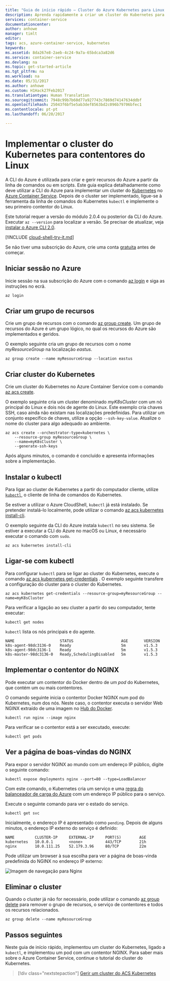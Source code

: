 ```yaml
---
title: "Guia de início rápido – Cluster do Azure Kubernetes para Linux | Microsoft Docs"
description: Aprenda rapidamente a criar um cluster do Kubernetes para contentores do Linux no Azure Container Service com a CLI do Azure.
services: container-service
documentationcenter: 
author: anhowe
manager: timlt
editor: 
tags: acs, azure-container-service, kubernetes
keywords: 
ms.assetid: 8da267e8-2aeb-4c24-9a7a-65bdca3a82d6
ms.service: container-service
ms.devlang: na
ms.topic: get-started-article
ms.tgt_pltfrm: na
ms.workload: na
ms.date: 05/31/2017
ms.author: anhowe
ms.custom: H1Hack27Feb2017
ms.translationtype: Human Translation
ms.sourcegitcommit: 7948c99b7b60d77a927743c7869d74147634ddbf
ms.openlocfilehash: 25043f6bf5e5ab3def8563bd2c096b79706bfec1
ms.contentlocale: pt-pt
ms.lasthandoff: 06/20/2017

---
```


<a id="deploy-kubernetes-cluster-for-linux-containers" class="xliff"></a>

# Implementar o cluster do Kubernetes para contentores do Linux

A CLI do Azure é utilizada para criar e gerir recursos do Azure a partir da linha de comandos ou em scripts. Este guia explica detalhadamente como deve utilizar a CLI do Azure para implementar um cluster do [Kubernetes](https://kubernetes.io/docs/home/) no [Azure Container Service](container-service-intro.md). Depois de o cluster ser implementado, ligue-se à ferramenta da linha de comandos do Kubernetes `kubectl` e implemente o seu primeiro contentor do Linux.

Este tutorial requer a versão do módulo 2.0.4 ou posterior da CLI do Azure. Executar `az --version` para localizar a versão. Se precisar de atualizar, veja [instalar o Azure CLI 2.0]( /cli/azure/install-azure-cli). 

[!INCLUDE [cloud-shell-try-it.md](../../includes/cloud-shell-try-it.md)]

Se não tiver uma subscrição do Azure, crie uma conta [gratuita](https://azure.microsoft.com/free/) antes de começar.

<a id="log-in-to-azure" class="xliff"></a>

## Iniciar sessão no Azure 

Inicie sessão na sua subscrição do Azure com o comando [az login](/cli/azure/#login) e siga as instruções no ecrã.

```azurecli-interactive
az login
```

<a id="create-a-resource-group" class="xliff"></a>

## Criar um grupo de recursos

Crie um grupo de recursos com o comando [az group create](/cli/azure/group#create). Um grupo de recursos do Azure é um grupo lógico, no qual os recursos do Azure são implementados e geridos. 

O exemplo seguinte cria um grupo de recursos com o nome *myResourceGroup* na localização *eastus*.

```azurecli-interactive 
az group create --name myResourceGroup --location eastus
```

<a id="create-kubernetes-cluster" class="xliff"></a>

## Criar cluster do Kubernetes
Crie um cluster do Kubernetes no Azure Container Service com o comando [az acs create](/cli/azure/acs#create). 

O exemplo seguinte cria um cluster denominado *myK8sCluster* com um nó principal do Linux e dois nós de agente do Linux. Este exemplo cria chaves SSH, caso ainda não existam nas localizações predefinidas. Para utilizar um conjunto específico de chaves, utilize a opção `--ssh-key-value`. Atualize o nome do cluster para algo adequado ao ambiente. 



```azurecli-interactive 
az acs create --orchestrator-type=kubernetes \
    --resource-group myResourceGroup \
    --name=myK8sCluster \
    --generate-ssh-keys 
```

Após alguns minutos, o comando é concluído e apresenta informações sobre a implementação.

<a id="install-kubectl" class="xliff"></a>

## Instalar o kubectl

Para ligar ao cluster de Kubernetes a partir do computador cliente, utilize [`kubectl`](https://kubernetes.io/docs/user-guide/kubectl/), o cliente de linha de comandos do Kubernetes. 

Se estiver a utilizar o Azure CloudShell, `kubectl` já está instalado. Se pretender instalá-lo localmente, pode utilizar o comando [az acs kubernetes install-cli](/cli/azure/acs/kubernetes#install-cli).

O exemplo seguinte da CLI do Azure instala `kubectl` no seu sistema. Se estiver a executar a CLI do Azure no macOS ou Linux, é necessário executar o comando com `sudo`.

```azurecli-interactive 
az acs kubernetes install-cli 
```

<a id="connect-with-kubectl" class="xliff"></a>

## Ligar-se com kubectl

Para configurar `kubectl` para se ligar ao cluster do Kubernetes, execute o comando [az acs kubernetes get-credentials](/cli/azure/acs/kubernetes#get-credentials) . O exemplo seguinte transfere a configuração do cluster para o cluster do Kubernetes.

```azurecli-interactive 
az acs kubernetes get-credentials --resource-group=myResourceGroup --name=myK8sCluster
```

Para verificar a ligação ao seu cluster a partir do seu computador, tente executar:

```azurecli-interactive
kubectl get nodes
```

`kubectl` lista os nós principais e do agente.

```azurecli-interactive
NAME                    STATUS                     AGE       VERSION
k8s-agent-98dc3136-0    Ready                      5m        v1.5.3
k8s-agent-98dc3136-1    Ready                      5m        v1.5.3
k8s-master-98dc3136-0   Ready,SchedulingDisabled   5m        v1.5.3

```


<a id="deploy-an-nginx-container" class="xliff"></a>

## Implementar o contentor do NGINX

Pode executar um contentor do Docker dentro de um *pod* do Kubernetes, que contém um ou mais contentores. 

O comando seguinte inicia o contentor Docker NGINX num pod do Kubernetes, num dos nós. Neste caso, o contentor executa o servidor Web NGINX extraído de uma imagem no [Hub do Docker](https://hub.docker.com/_/nginx/).

```azurecli-interactive
kubectl run nginx --image nginx
```
Para verificar se o contentor está a ser executado, execute:

```azurecli-interactive
kubectl get pods
```

<a id="view-the-nginx-welcome-page" class="xliff"></a>

## Ver a página de boas-vindas do NGINX
Para expor o servidor NGINX ao mundo com um endereço IP público, digite o seguinte comando:

```azurecli-interactive
kubectl expose deployments nginx --port=80 --type=LoadBalancer
```

Com este comando, o Kubernetes cria um serviço e uma [regra do balanceador de carga do Azure](container-service-kubernetes-load-balancing.md) com um endereço IP público para o serviço. 

Execute o seguinte comando para ver o estado do serviço.

```azurecli-interactive
kubectl get svc
```

Inicialmente, o endereço IP é apresentado como `pending`. Depois de alguns minutos, o endereço IP externo do serviço é definido:
  
```azurecli-interactive
NAME         CLUSTER-IP     EXTERNAL-IP     PORT(S)        AGE       
kubernetes   10.0.0.1       <none>          443/TCP        21h       
nginx        10.0.111.25    52.179.3.96     80/TCP         22m
```

Pode utilizar um browser à sua escolha para ver a página de boas-vinda predefinida do NGINX no endereço IP externo:

![Imagem de navegação para Nginx](media/container-service-kubernetes-walkthrough/kubernetes-nginx4.png)  


<a id="delete-cluster" class="xliff"></a>

## Eliminar o cluster
Quando o cluster já não for necessário, pode utilizar o comando [az group delete](/cli/azure/group#delete) para remover o grupo de recursos, o serviço de contentores e todos os recursos relacionados.

```azurecli-interactive 
az group delete --name myResourceGroup
```


<a id="next-steps" class="xliff"></a>

## Passos seguintes

Neste guia de início rápido, implementou um cluster do Kubernetes, ligado a `kubectl`, e implementou um pod com um contentor NGINX. Para saber mais sobre o Azure Container Service, continue o tutorial do cluster do Kubernetes.

> [!div class="nextstepaction"]
> [Gerir um cluster do ACS Kubernetes](./container-service-tutorial-kubernetes-prepare-app.md)

